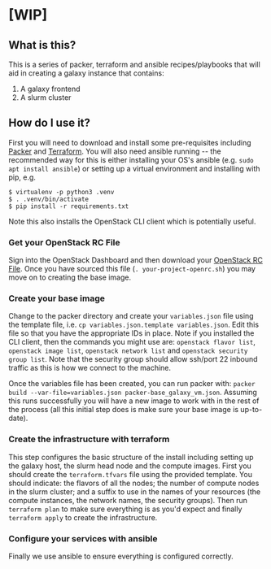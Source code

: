 # [WIP]

## What is this?

This is a series of packer, terraform and ansible recipes/playbooks that will aid in creating a galaxy instance that contains:
  1) A galaxy frontend
  2) A slurm cluster
## How do I use it?
First you will need to download and install some pre-requisites including [Packer]() and [Terraform](). You will also need ansible running -- the recommended way for this is either installing your OS's ansible (e.g. `sudo apt install ansible`) or setting up a virtual environment and installing with pip, e.g.
```console
$ virtualenv -p python3 .venv
$ . .venv/bin/activate
$ pip install -r requirements.txt
```
Note this also installs the OpenStack CLI client which is potentially useful.

### Get your OpenStack RC File
Sign into the OpenStack Dashboard and then download your [OpenStack RC File](https://dashboard.ilifu.ac.za/project/api_access/). Once you have sourced this file (`. your-project-openrc.sh`) you may move on to creating the base image.

### Create your base image
Change to the packer directory and create your `variables.json` file using the template file, i.e. `cp variables.json.template variables.json`. Edit this file so that you have the appropriate IDs in place. Note if you installed the CLI client, then the commands you might use are:
`openstack flavor list`, `openstack image list`, `openstack network list` and `openstack security group list`. Note that the security group should allow ssh/port 22 inbound traffic as this is how we connect to the machine.

Once the variables file has been created, you can run packer with: `packer build --var-file=variables.json packer-base_galaxy_vm.json`. Assuming this runs successfully you will have a new image to work with in the rest of the process (all this initial step does is make sure your base image is up-to-date).

### Create the infrastructure with terraform
This step configures the basic structure of the install including setting up the galaxy host, the slurm head node and the compute images. First you should create the `terraform.tfvars` file using the provided template. You should indicate: the flavors of all the nodes; the number of compute nodes in the slurm cluster; and a suffix to use in the names of your resources (the compute instances, the network names, the security groups). Then run `terraform plan` to make sure everything is as you'd expect and finally `terraform apply` to create the infrastructure. 

### Configure your services with ansible
Finally we use ansible to ensure everything is configured correctly.
